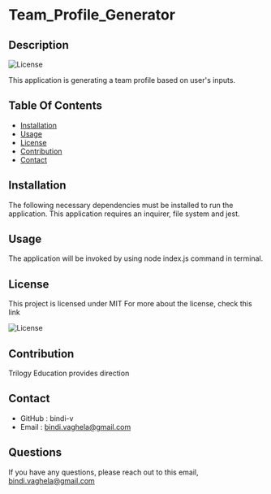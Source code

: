 # Team_Profile_Generator

## Description

 ![License](https://img.shields.io/badge/License-MIT-yellow)

 This application is generating a team profile based on user's inputs.

## Table Of Contents

- [Installation](#installation)
- [Usage](#usage)
- [License](#license)
- [Contribution](#contribution)
- [Contact](#contact)
    
## Installation 

The following necessary dependencies must be installed to run the application.
  This application requires an inquirer, file system and jest.

## Usage

 The application will be invoked by using node index.js command in terminal.

## License

This project is licensed under
 MIT
For more about the license, check this link

![License](https://opensource.org/licenses/MIT)

## Contribution

Trilogy Education provides direction 

## Contact

* GitHub : bindi-v
* Email : bindi.vaghela@gmail.com
    
## Questions

If you have any questions, please reach out to this email,
 bindi.vaghela@gmail.com

